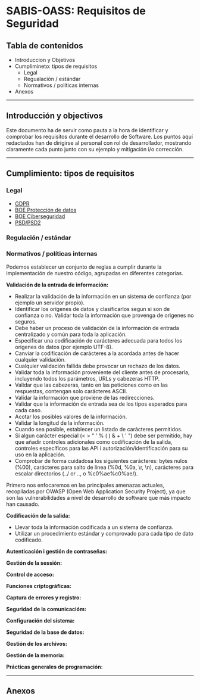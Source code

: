 # SABIS-OASS: Requisitos de Seguridad

## Tabla de contenidos

- Introduccion y Objetivos
- Cumplimineto: tipos de requisitos
    - Legal
    - Regualación / estándar
    - Normativos / políticas internas
- Anexos

-----------------------------------------

## Introducción y objectivos

Este documento ha de servir como pauta a la hora de identificar y comprobar los requisitos durante el desarrollo de Software. Los puntos aquí redactados han de dirigirse al personal con rol de desarrollador, mostrando claramente cada punto junto con su ejemplo y mitigación i/o corrección. 

-----------------------------------------

## Cumplimiento: tipos de requisitos

### **Legal**
- [GDPR](https://ec.europa.eu/info/law/law-topic/data-protection_en)
- [BOE Protección de datos](https://www.boe.es/legislacion/codigos/codigo.php?id=055_Proteccion_de_Datos_de_Caracter_Personal&modo=1)
- [BOE Ciberseguridad](https://www.boe.es/legislacion/codigos/codigo.php?id=173_Codigo_de_Derecho__de_la_Ciberseguridad&modo=1)
- [PSD/PSD2](https://ec.europa.eu/info/law/payment-services-psd-2-directive-eu-2015-2366_en)
### **Regulación / estándar**

### **Normativos / políticas internas**

Podemos establecer un conjunto de reglas a cumplir durante la implementación de nuestro código, agrupadas en diferentes categorias.

**Validación de la entrada de información:**

- Realizar la validación de la información en un sistema de confianza (por ejemplo un servidor propio).
- Identificar los orígenes de datos y clasificarlos segun si son de confianza o no. Validar toda la información que provenga de origenes no seguros.
- Debe haber un proceso de validación de la información de entrada centralizado y común para toda la aplicación.
- Especificar una codificación de carácteres adecuada para todos los origenes de datos (por ejemplo UTF-8).
- Canviar la codificación de carácteres a la acordada antes de hacer cualquier validación.
- Cualquier validación fallida debe provocar un rechazo de los datos.
- Validar toda la información proveniente del cliente antes de procesarla, incluyendo todos los parámetros, URLs y cabezeras HTTP.
- Validar que las cabezeras, tanto en las peticiones como en las respuestas, contengan solo carácteres ASCII.
- Validar la información que proviene de las redirecciones.
- Validar que la información de entrada sea de los tipos esperados para cada caso.
- Acotar los posibles valores de la información.
- Validar la longitud de la información.
- Cuando sea posible, establecer un listado de carácteres permitidos.
- Si algun carácter especial (< > " ' % ( ) & + \ \' \") debe ser permitido, hay que añadir controles adicionales como codificación de la salida, controles específicos para las API i autorización/identificación para su uso en la aplicación.
- Comprobar de forma cuidadosa los siguientes carácteres: bytes nulos (%00), carácteres para salto de linea (%0d, %0a, \r, \n), carácteres para escalar directorios (../ or .., o %c0%ae%c0%ae/).

Primero nos enfocaremos en las principales amenazas actuales, recopiladas por OWASP (Open Web Application Security Project), ya que son las vulnerabilidades a nivel de desarrollo de software que más impacto han causado.

**Codificación de la salida:**
- Llevar toda la información codificada a un sistema de confianza.
- Utilizar un procedimiento estándar y comprovado para cada tipo de dato codificado.

**Autenticación i gestión de contraseñas:**

**Gestión de la sessión:**

**Control de acceso:**

**Funciones criptográficas:**

**Captura de errores y registro:**

**Seguridad de la comunicacióm:**

**Configuración del sistema:**

**Seguridad de la base de datos:**

**Gestión de los archivos:**

**Gestión de la memoria:**

**Prácticas generales de programación:**

------------------------------------------

## Anexos
